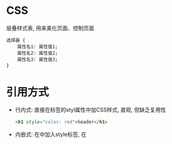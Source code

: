 # CSS

层叠样式表, 用来美化页面、控制页面

```html
选择器 {
	属性名1: 属性值1; 
	属性名2: 属性值2; 
	属性名3: 属性值3;
}
```

# 引用方式

- 行内式: 直接在标签的styl属性中加CSS样式, 直观, 但缺乏复用性

  ```html
  <h1 style="color: red">header</h1>
  ```
- 内嵌式: 在<head>中加入style标签, 在<style>中编写CSS代码

  - 在多个页面之间的复用性不高
  - ```html
    <head>  
    	<style type="text/css">
            h3{
                color:red;
            }
        </style>
    </head>
    ```
- 外链式: 将css放入一单独的.css文件中, 在<head>中使用<link>引入到页面中

  - css样式与html分离, 页面便于维护, 复用性高
  - css样式与html分离, 页面便于维护, 复用性高

  ```css
  /* ./css/main.css */
  h3{
  	color:blue
  }
  ```

  ```html
  <link rel="stylesheet" type="text/css" href="./css/main.css">
  ```

# CSS选择器

用来选择标签以为其加样式

- 标签选择器: 以标签开头, 一般用作通用设置

  ```html
  <style type="text/css">
      p{
          color: red;
      }
  </style>
  
  <p>hello</p>
  ```
- 类选择器: 以`.`​开头, 多个类选择器用空格分割, 应用最多

  ```html
  <style type="text/css">
      .blue{color:blue}
      .big{font-size:20px}
      .box{width:100px;height:100px;background:gold}
  </style>
  
  <div class="blue">hello</div>
  <h3 class="blue big box">header</h3>
  <p class="blue box">段落</p>
  ```
- 层级选择器/后代选择器: 父在前, 子在后

  ```html
  <style>
      div p{
          color:red;
      }
      .con{width:300px;height:80px;background:green}
      .con span{color:red}
      .con .pink{color:pink}
      .con .gold{color:gold}
  </style>
  
  <div>
      <p>hello</p>
  </div>
  ```
- id选择器: 以`#`​开头, 元素id唯一, 不能复用

  ```html
  <style>
      #box{color:red}
  </style>
  
  <p id="box">段落</p>
  ```
- 组选择器: 以`,`​分割, 若有公共样式, 可用组选择器

  ```html
  <style>
      .box1, .box2, .box3{width:100px;height:100px}
      .box1{background:red}
      .box2{background:pink}
      .box3{background:gold}
  </style>
  
  <div class="box1">first</div>
  <div class="box2">second</div>
  <div class="box3">third</div>
  ```
- 伪类选择器: 以`:`​分割, 用于添加特殊效果, 用户和网站交互时改变显示效果

  - `:hover`: 即光标悬浮时改变样式

  ```html
  <style>
      .box1{width:100px;height:100px;background:gold;}
      .box1:hover{width:300px;}
  </style>
  
  <div class="box1">first</div>
  ```

# css属性

- 文本: `text`​/`font`​

  - color: 设置文字的颜色, 如: color:red;
  - `font-size`: 文字大小, `font-size:12px;`​
  - `font-family`: 字体, 为避免中文不兼容, 一般写成`font-family: "Microsoft Yahei";`​
  - `font-weight`: `bold`​加粗, `normal`​不加粗
  - `font-style`: 样式
  - `font-stretch`: 拉伸
  - `line-height: 24px;`: 行高
  - `letter-spacing`: 字母间距
  - `word-spacing`: 单词间距
  - `text-decoration`: 下划线, `none`​无下划线
  - `text-align`: 水平对齐方式, `center`​水平居中
  - `text-indent: 24px;`: 首行缩进24px
  - 链接样式: `:link`​/`:visited`​/`:active`​/`:hover`​
  - CSS3新属性:

    - `text-shadow`: 阴影效果
    - 首字母和首行文本: `:first-letter`​/`:first-line`​
    - 响应用户
- 盒子: `box model`​

  - 盒子大小: `width`​ / `height`​
  - 盒子的边框: `border`​
  - 盒子外边距: `margin`​
  - 盒子内边距: `padding`​
  - 盒子的显示和隐藏: `display`​/`visibility`​
  - CSS3新属性: 

    - 边框图像: `border-image`​
    - 投影: `border-shadow`​
    - 圆角: `border-radius`​
- 列表、表格、表单: 

  - 列表的项目符号: `list-style`​
  - 表格的边框和背景: `border-collapse`​
  - 表单控件的外观
  - 表单控件的对齐
  - 浏览器的开发者工具
- 图像: 

  - 控制图像的大小: `display: inline-block`​
  - 对齐图像
  - 背景图像: `background`​ / `background-image`​ / `background-repeat`​ / `background-position`​
- 布局: 

  - 控制元素的位置: `position`​ / `z-index`​

    - 普通流
    - 相对定位
    - 绝对定位
    - 固定定位
    - 浮动元素: `float`​ / `clear`​
  - 网站布局:

    HTML5布局:

    ![截屏2025-01-21 20.22.42](../assets/截屏2025-01-21%2020.22.42-20250121202245-pgdaaoj.png)​
  - 适配屏幕尺寸:

    - 固定宽度布局
    - 流体布局
    - 布局网格
- 布局常用样式属性: 

  - solid: 实线
  - width: 设置元素(标签)的宽度, 如: width:100px;
  - height: 设置元素(标签)的高度, 如: height:200px;
  - background: 设置元素背景色或者背景图片

    - background: gold设置元素的背景色
    - background: url(images/logo.png)设置元素的背景图片
  - border: 设置元素四周的边框

    - border:1px solid black设置元素四周边框是1像素宽的黑色实线
  - 可分别设置四个边: 

    - border-top 设置顶边边框, 如: border-top:10px solid red;
    - border-left 设置左边边框, 如: border-left:10px solid blue;
    - border-right 设置右边边框, 如: border-right:10px solid green;
    - border-bottom 设置底边边框, 如: border-bottom:10px solid pink;
